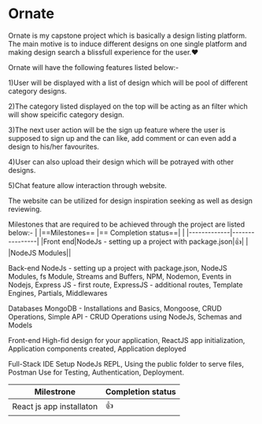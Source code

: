 # Ornate
Ornate is my capstone project which is basically a design listing platform. The main motive is to induce different designs on one single platform and making design search a blissfull experience for the user.❤️ 

Ornate will have the following features listed below:-

  1)User will be displayed with a list of design which will be pool of different category designs.

  2)The category listed displayed on the top will be acting as an filter which will show speicific category design.

  3)The next user action will be the sign up feature where the user is supposed to sign up and the can like, add comment or can even add a design to his/her favourites.

  4)User can also upload their design which will be potrayed with other designs.

  5)Chat feature allow interaction through website.


The website can be utilized for design inspiration seeking as well as design reviewing.

Milestones that are required to be achieved through the project are listed below:-
|   |==Milestones== |== Completion status==|
| |-------------|----------------|
|Front end|NodeJs - setting up a project with package.json|👍|
| |NodeJS Modules||


  Back-end
    NodeJs - setting up a project with package.json,
    NodeJS Modules,
    fs Module,
    Streams and Buffers,
    NPM,
    Nodemon,
    Events in Nodejs,
    Express JS - first route,
    ExpressJS - additional routes,
    Template Engines,
    Partials,
    Middlewares
    
  Databases
    MongoDB - Installations and Basics,
    Mongoose,
    CRUD Operations,
    Simple API - CRUD Operations using NodeJs,
    Schemas and Models
    
  Front-end
    High-fid design for your application,
    ReactJS app initialization,
    Application components created,
    Application deployed
    
  Full-Stack
    IDE Setup
    NodeJs REPL,
    Using the public folder to serve files,
    Postman Use for Testing,
    Authentication,
    Deployment.
    
 |Milestrone|Completion status|
 |----------|---------------|
 |React js app installaton | 👍|
